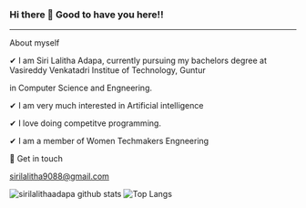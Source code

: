 ###                Hi there 👋 Good to have you here!!
--------------------------------------------------------------------------
 About myself

✔ I am Siri Lalitha Adapa, currently pursuing my bachelors degree at Vasireddy Venkatadri Institue of Technology, Guntur 

in Computer Science and Engneering.

✔ I am very much interested in Artificial intelligence 

✔ I love doing competitve programming. 


✔ I am a member of Women Techmakers Engneering 

💬 Get in touch

sirilalitha9088@gmail.com


![sirilalithaadapa github stats](https://github-readme-stats.vercel.app/api?username=sirilalithaadapa&show_icons=true&theme=radical)  ![Top Langs](https://github-readme-stats.vercel.app/api/top-langs/?username=sirilalithaadapa&show_icons=true&theme=radical)   




<!--
**sirilalithaadapa/SiriLalithaAdapa** is a ✨ _special_ ✨ repository because its `README.md` (this file) appears on your GitHub profile.










